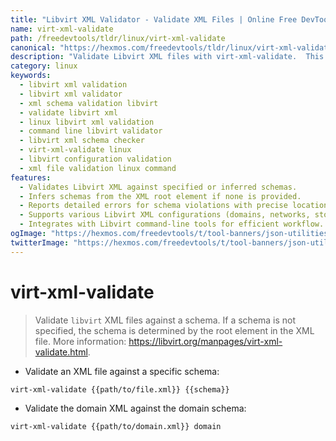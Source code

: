 ```yaml
---
title: "Libvirt XML Validator - Validate XML Files | Online Free DevTools by Hexmos"
name: virt-xml-validate
path: /freedevtools/tldr/linux/virt-xml-validate
canonical: "https://hexmos.com/freedevtools/tldr/linux/virt-xml-validate/"
description: "Validate Libvirt XML files with virt-xml-validate.  This command-line tool ensures schema compliance for your Libvirt XML configurations, providing detailed error reports. Free online tool, no registration required."
category: linux
keywords:
  - libvirt xml validation
  - libvirt xml validator
  - xml schema validation libvirt
  - validate libvirt xml
  - linux libvirt xml validation
  - command line libvirt validator
  - libvirt xml schema checker
  - virt-xml-validate linux
  - libvirt configuration validation
  - xml file validation linux command
features:
  - Validates Libvirt XML against specified or inferred schemas.
  - Infers schemas from the XML root element if none is provided.
  - Reports detailed errors for schema violations with precise locations.
  - Supports various Libvirt XML configurations (domains, networks, storage).
  - Integrates with Libvirt command-line tools for efficient workflow.
ogImage: "https://hexmos.com/freedevtools/t/tool-banners/json-utilities-banner.png"
twitterImage: "https://hexmos.com/freedevtools/t/tool-banners/json-utilities-banner.png"
---
```


# virt-xml-validate

> Validate `libvirt` XML files against a schema.
> If a schema is not specified, the schema is determined by the root element in the XML file.
> More information: <https://libvirt.org/manpages/virt-xml-validate.html>.

- Validate an XML file against a specific schema:

`virt-xml-validate {{path/to/file.xml}} {{schema}}`

- Validate the domain XML against the domain schema:

`virt-xml-validate {{path/to/domain.xml}} domain`
